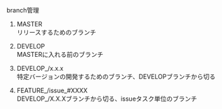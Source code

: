 branch管理

1. MASTER  
リリースするためのブランチ

2. DEVELOP  
MASTERに入れる前のブランチ

3. DEVELOP_/x.x.x  
特定バージョンの開発するためのブランチ、DEVELOPブランチから切る  

4. FEATURE_/issue_#XXXX  
DEVELOP_/X.X.Xブランチから切る、issueタスク単位のブランチ

